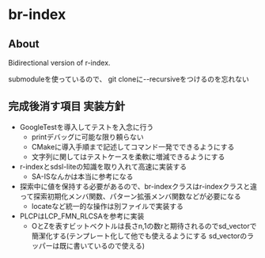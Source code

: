 # br-index

## About

Bidirectional version of r-index.

submoduleを使っているので、
git cloneに--recursiveをつけるのを忘れない

## 完成後消す項目 実装方針

- GoogleTestを導入してテストを入念に行う
	- printデバッグに可能な限り頼らない
	- CMakeに導入手順まで記述してコマンド一発でできるようにする
	- 文字列に関してはテストケースを柔軟に増減できるようにする
- r-indexとsdsl-liteの知識を取り入れて高速に実装する
	- SA-ISなんかは本当に参考になる
- 探索中に値を保持する必要があるので、br-indexクラスはr-indexクラスと違って探索初期化メンバ関数、パターン拡張メンバ関数などが必要になる
	- locateなど統一的な操作は別ファイルで実装する
- PLCPはLCP_FMN_RLCSAを参考に実装
	- OとZを表すビットベクトルは長さn,1の数rと期待されるのでsd_vectorで簡潔化する(テンプレート化して他でも使えるようにする sd_vectorのラッパーは既に書いているので使える)
